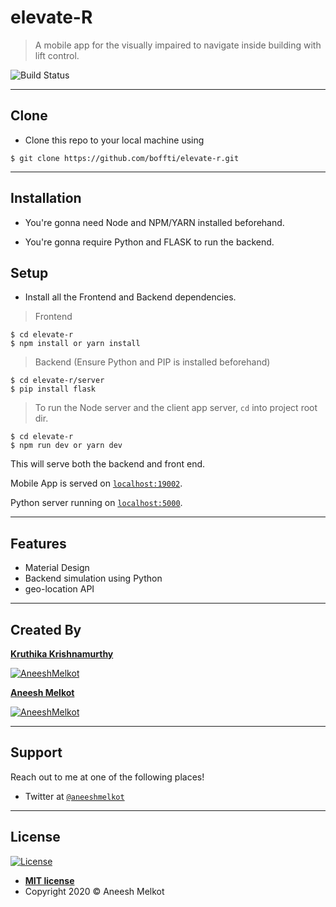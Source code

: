 # elevate-R

> A mobile app for the visually impaired to navigate inside building with lift control.

![Build Status](http://img.shields.io/travis/badges/badgerbadgerbadger.svg?style=flat-square)

---

## Clone

- Clone this repo to your local machine using 

```shell
$ git clone https://github.com/boffti/elevate-r.git
```

---

## Installation

- You're gonna need Node and NPM/YARN installed beforehand.

- You're gonna require Python and FLASK to run the backend.

## Setup

- Install all the Frontend and Backend dependencies.

> Frontend

```shell
$ cd elevate-r
$ npm install or yarn install
```

> Backend (Ensure Python and PIP is installed beforehand)

```shell
$ cd elevate-r/server
$ pip install flask
```

> To run the Node server and the client app server, `cd` into project root dir.

```shell
$ cd elevate-r
$ npm run dev or yarn dev
```
This will serve both the backend and front end.

Mobile App is served on [`localhost:19002`](http://localhost:19002/).

Python server running on [`localhost:5000`](http://localhost:5000/).

---


## Features

- Material Design
- Backend simulation using Python
- geo-location API


---

## Created By

 <a href="https://github.com/kruthika204" target="_blank">**Kruthika Krishnamurthy**</a> 

 [![AneeshMelkot](https://i.ibb.co/j4pC8KM/kruthika.jpg)](https://github.com/kruthika204)  
 

  <a href="http://github.com/boffti" target="_blank">**Aneesh Melkot**</a> 

 [![AneeshMelkot](https://i.ibb.co/TKzkc8Q/aneesh.jpg)](http://github.com/boffti)  
 

---


## Support

Reach out to me at one of the following places!

- Twitter at <a href="http://twitter.com/aneeshmelkot" target="_blank">`@aneeshmelkot`</a>

---

## License

[![License](http://img.shields.io/:license-mit-blue.svg?style=flat-square)](http://badges.mit-license.org)

- **[MIT license](http://opensource.org/licenses/mit-license.php)**
- Copyright 2020 © Aneesh Melkot
